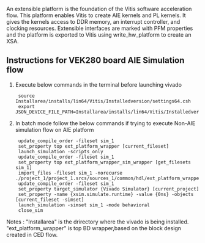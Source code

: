 An extensible platform is the foundation of the Vitis software acceleration flow. This platform enables Vitis to create AIE kernels and PL kernels. 
It gives the kernels access to DDR memory, an interrupt controller, and clocking resources. Extensible interfaces are marked with PFM properties and the platform is exported to Vitis using write_hw_platform to create an XSA.

## Instructions for VEK280 board AIE Simulation flow

1. Execute below commands in the terminal before launching vivado

		source Installarea/installs/lin64/Vitis/Installedversion/settings64.csh
		export JSON_DEVICE_FILE_PATH=Installarea/installs/lin64/Vitis/Installedversion/aietools/data/aie_ml/devices/VC2802.json


2. In batch mode follow the below commands if trying to execute Non-AIE simulation flow on AIE platform

		update_compile_order -fileset sim_1
		set_property top ext_platform_wrapper [current_fileset]
		launch_simulation -scripts_only
		update_compile_order -fileset sim_1
		set_property top ext_platform_wrapper_sim_wrapper [get_filesets sim_1]
		import_files -fileset sim_1 -norecurse ./project_1/project_1.srcs/sources_1/common/hdl/ext_platform_wrapper_sim_wrapper.v
		update_compile_order -fileset sim_1
		set_property target_simulator {Vivado Simulator} [current_project]
		set_property -name {xsim.simulate.runtime} -value {0ns} -objects [current_fileset -simset]
		launch_simulation -simset sim_1 -mode behavioral
		close_sim
	
Notes : "Installarea" is the drirectory where the vivado is being installed.
		"ext_platform_wrapper" is top BD wrapper,based on the block design created in CED flow.